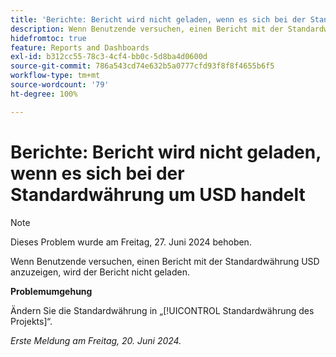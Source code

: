 ```yaml
---
title: 'Berichte: Bericht wird nicht geladen, wenn es sich bei der Standardwährung um USD handelt'
description: Wenn Benutzende versuchen, einen Bericht mit der Standardwährung USD anzuzeigen, wird der Bericht nicht geladen.
hidefromtoc: true
feature: Reports and Dashboards
exl-id: b312cc55-78c3-4cf4-bb0c-5d8ba4d0600d
source-git-commit: 786a543cd74e632b5a0777cfd93f8f8f4655b6f5
workflow-type: tm+mt
source-wordcount: '79'
ht-degree: 100%

---
```


# Berichte: Bericht wird nicht geladen, wenn es sich bei der Standardwährung um USD handelt

>[!NOTE]
>
>Dieses Problem wurde am Freitag, 27. Juni 2024 behoben.

Wenn Benutzende versuchen, einen Bericht mit der Standardwährung USD anzuzeigen, wird der Bericht nicht geladen.

**Problemumgehung**

Ändern Sie die Standardwährung in „[!UICONTROL Standardwährung des Projekts]“.

_Erste Meldung am Freitag, 20. Juni 2024._
